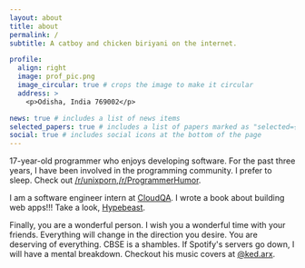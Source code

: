 ```yaml
---
layout: about
title: about
permalink: /
subtitle: A catboy and chicken biriyani on the internet.

profile:
  align: right
  image: prof_pic.png
  image_circular: true # crops the image to make it circular
  address: >
    <p>Odisha, India 769002</p>

news: true # includes a list of news items
selected_papers: true # includes a list of papers marked as "selected={true}"
social: true # includes social icons at the bottom of the page
---
```


17-year-old programmer who enjoys developing software. For the past three years, I have been involved in the programming community. I prefer to sleep. Check out [/r/unixporn](https://www.reddit.com/r/unixporn),[/r/ProgrammerHumor](https://www.reddit.com/r/ProgrammerHumor/).

I am a software engineer intern at [CloudQA](https://cloudqa.io/). I wrote a book about building web apps!!! Take a look, [Hypebeast](https://notionpress.com/read/hypebeast).

Finally, you are a wonderful person. I wish you a wonderful time with your friends. Everything will change in the direction you desire. You are deserving of everything. CBSE is a shambles. If Spotify's servers go down, I will have a mental breakdown. Checkout his music covers at [@ked.arx](https://www.instagram.com/ked.arx/).
